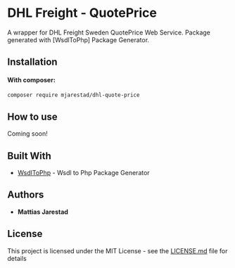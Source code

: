 # DHL Freight - QuotePrice

A wrapper for DHL Freight Sweden QuotePrice Web Service. Package generated with [WsdlToPhp] Package Generator.

## Installation

#### With composer:

```bash
composer require mjarestad/dhl-quote-price
```

## How to use

Coming soon!

## Built With

* [WsdlToPhp](WsdlToPhp) - Wsdl to Php Package Generator
## Authors

* **Mattias Jarestad**

## License

This project is licensed under the MIT License - see the [LICENSE.md](LICENSE.md) file for details